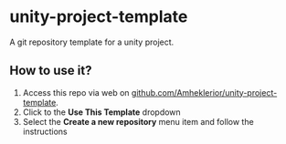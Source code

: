 # unity-project-template
A git repository template for a unity project. 

## How to use it?
1. Access this repo via web on [github.com/Amheklerior/unity-project-template](https://github.com/Amheklerior/unity-project-template). 
2. Click to the **Use This Template** dropdown
3. Select the **Create a new repository** menu item and follow the instructions
